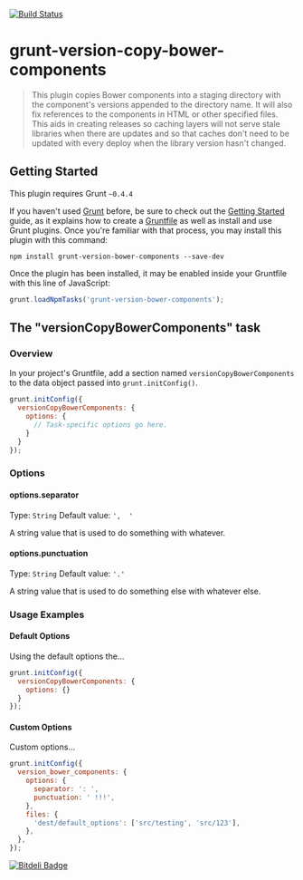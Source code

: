 [![Build Status](https://travis-ci.org/hypexr/grunt-version-copy-bower-components?branch=master)](https://travis-ci.org/hypexr/grunt-version-copy-bower-components)

# grunt-version-copy-bower-components

> This plugin copies Bower components into a staging directory with the component's versions appended to the directory name.  It will also fix references to the components in HTML or other specified files.  This aids in creating releases so caching layers will not serve stale libraries when there are updates and so that caches don't need to be updated with every deploy when the library version hasn't changed.

## Getting Started
This plugin requires Grunt `~0.4.4`

If you haven't used [Grunt](http://gruntjs.com/) before, be sure to check out the [Getting Started](http://gruntjs.com/getting-started) guide, as it explains how to create a [Gruntfile](http://gruntjs.com/sample-gruntfile) as well as install and use Grunt plugins. Once you're familiar with that process, you may install this plugin with this command:

```shell
npm install grunt-version-bower-components --save-dev
```

Once the plugin has been installed, it may be enabled inside your Gruntfile with this line of JavaScript:

```js
grunt.loadNpmTasks('grunt-version-bower-components');
```

## The "versionCopyBowerComponents" task

### Overview
In your project's Gruntfile, add a section named `versionCopyBowerComponents` to the data object passed into `grunt.initConfig()`.

```js
grunt.initConfig({
  versionCopyBowerComponents: {
    options: {
      // Task-specific options go here.
    }
  }
});
```

### Options

#### options.separator
Type: `String`
Default value: `',  '`

A string value that is used to do something with whatever.

#### options.punctuation
Type: `String`
Default value: `'.'`

A string value that is used to do something else with whatever else.

### Usage Examples

#### Default Options
Using the default options the...

```js
grunt.initConfig({
  versionCopyBowerComponents: {
    options: {}
  }
});
```

#### Custom Options
Custom options...

```js
grunt.initConfig({
  version_bower_components: {
    options: {
      separator: ': ',
      punctuation: ' !!!',
    },
    files: {
      'dest/default_options': ['src/testing', 'src/123'],
    },
  },
});
```



[![Bitdeli Badge](https://d2weczhvl823v0.cloudfront.net/hypexr/grunt-version-copy-bower-components/trend.png)](https://bitdeli.com/free "Bitdeli Badge")

